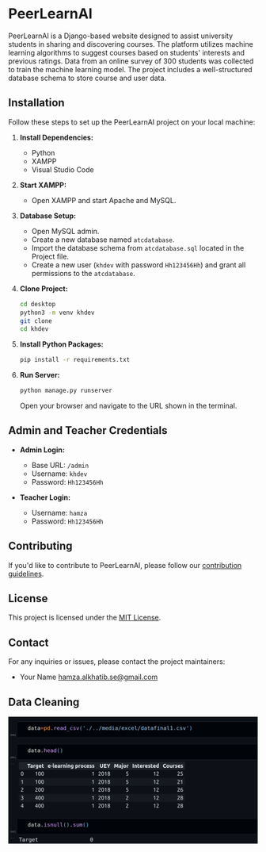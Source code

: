 # PeerLearnAI

PeerLearnAI is a Django-based website designed to assist university students in sharing and discovering courses. The platform utilizes machine learning algorithms to suggest courses based on students' interests and previous ratings. Data from an online survey of 300 students was collected to train the machine learning model. The project includes a well-structured database schema to store course and user data.

## Installation

Follow these steps to set up the PeerLearnAI project on your local machine:

1. **Install Dependencies:**
    - Python
    - XAMPP
    - Visual Studio Code

2. **Start XAMPP:**
    - Open XAMPP and start Apache and MySQL.

3. **Database Setup:**
    - Open MySQL admin.
    - Create a new database named `atcdatabase`.
    - Import the database schema from `atcdatabase.sql` located in the Project file.
    - Create a new user (`khdev` with password `Hh123456Hh`) and grant all permissions to the `atcdatabase`.

4. **Clone Project:**
    ```bash
    cd desktop
    python3 -m venv khdev
    git clone 
    cd khdev
    ```

5. **Install Python Packages:**
    ```bash
    pip install -r requirements.txt
    ```

6. **Run Server:**
    ```bash
    python manage.py runserver
    ```
    Open your browser and navigate to the URL shown in the terminal.

## Admin and Teacher Credentials

- **Admin Login:**
    - Base URL: `/admin`
    - Username: `khdev`
    - Password: `Hh123456Hh`

- **Teacher Login:**
    - Username: `hamza`
    - Password: `Hh123456Hh`

## Contributing

If you'd like to contribute to PeerLearnAI, please follow our [contribution guidelines](CONTRIBUTING.md).

## License

This project is licensed under the [MIT License](LICENSE).

## Contact

For any inquiries or issues, please contact the project maintainers:
- Your Name <hamza.alkhatib.se@gmail.com>


## Data Cleaning

![AI](images/ai.png)